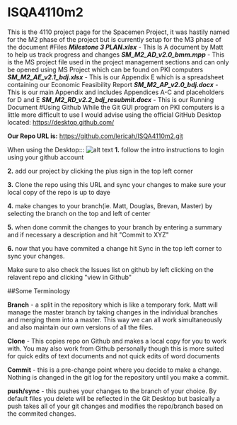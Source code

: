 # ISQA4110m2 
This is the 4110 project page for the Spacemen Project, it was hastily named for the M2 phase of the project but is currently setup for the M3 phase of the document
#Files
***Milestone 3 PLAN.xlsx*** - This Is A document by Matt to help us track progress and changes
***SM_M2_AD_v2.0_bmm.mpp*** - This is the MS project file used in the project management sections and can only be opened using MS Project which can be found on PKI computers
***SM_M2_AE_v2.1_bdj.xlsx*** - This is our Appendix E which is a spreadsheet containing our Economic Feasibility Report
***SM_M2_AP_v2.0_bdj.docx*** - This is our main Appendix and includes Appendices A-C and placeholders for D and E
***SM_M2_RD_v2.2_bdj_resubmit.docx*** - This is our Running Document
#Using Github
While the Git GUI program on PKI computers is a little more difficult to use I would advise using the official GitHub Desktop located: https://desktop.github.com/

**Our Repo URL is:** https://github.com/lericah/ISQA4110m2.git

When using the Desktop::: ![alt text](https://cloud.githubusercontent.com/assets/7475977/19581720/bda434fa-96f4-11e6-828f-83680798b2c8.png)
**1.** follow the intro instructions to login using your github account

**2.** add our project by clicking the plus sign in the top left corner 

**3.** Clone the repo using this URL and sync your changes to make sure your local copy of the repo is up to daye

**4.** make changes to your branch(ie. Matt, Douglas, Brevan, Master) by selecting the branch on the top and left of center

**5.** when done commit the changes to your branch by entering a summary and if necessary a description and hit "Commit to XYZ"

**6.** now that you have commited a change hit Sync in the top left corner to sync your changes.

Make sure to also check the Issues list on github by left clicking on the relavent repo and clicking "view in Github"

##Some Terminology

**Branch** - a split in the repository which is like a temporary fork. Matt will manage the master branch by taking changes in the individual branches and merging them into a master. This way we can all work simultaneously and also maintain our own versions of all the files.

**Clone** - This copies repo on Github and makes a local copy for you to work with. You may also work from Github personally though this is more suited for quick edits of text documents and not quick edits of word documents

**Commit** - this is a pre-change point where you decide to make a change. Nothing is changed in the git log for the repository until you make a commit.

**push/sync** - this pushes your changes to the branch of your choice. By default files you delete will be reflected in the Git Desktop but basically a push takes all of your git changes and modifies the repo/branch based on the commited changes.


